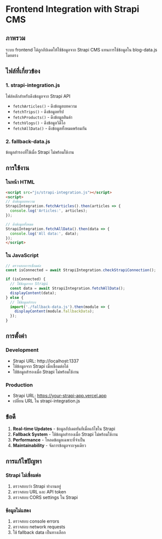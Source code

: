 # Frontend Integration with Strapi CMS

## ภาพรวม

ระบบ frontend ได้ถูกอัปเดตให้ใช้ข้อมูลจาก Strapi CMS แทนการใช้ข้อมูลใน blog-data.js โดยตรง

## ไฟล์ที่เกี่ยวข้อง

### 1. strapi-integration.js
ไฟล์หลักสำหรับดึงข้อมูลจาก Strapi API
- `fetchArticles()` - ดึงข้อมูลบทความ
- `fetchTrips()` - ดึงข้อมูลทริป
- `fetchProducts()` - ดึงข้อมูลสินค้า
- `fetchVlogs()` - ดึงข้อมูลวิดีโอ
- `fetchAllData()` - ดึงข้อมูลทั้งหมดพร้อมกัน

### 2. fallback-data.js
ข้อมูลสำรองที่ใช้เมื่อ Strapi ไม่พร้อมใช้งาน

## การใช้งาน

### ในหน้า HTML
```html
<script src="js/strapi-integration.js"></script>
<script>
// ดึงข้อมูลบทความ
StrapiIntegration.fetchArticles().then(articles => {
  console.log('Articles:', articles);
});

// ดึงข้อมูลทั้งหมด
StrapiIntegration.fetchAllData().then(data => {
  console.log('All data:', data);
});
</script>
```

### ใน JavaScript
```javascript
// ตรวจสอบการเชื่อมต่อ
const isConnected = await StrapiIntegration.checkStrapiConnection();

if (isConnected) {
  // ใช้ข้อมูลจาก Strapi
  const data = await StrapiIntegration.fetchAllData();
  displayContent(data);
} else {
  // ใช้ข้อมูลสำรอง
  import('./fallback-data.js').then(module => {
    displayContent(module.fallbackData);
  });
}
```

## การตั้งค่า

### Development
- Strapi URL: http://localhost:1337
- ใช้ข้อมูลจาก Strapi เมื่อเชื่อมต่อได้
- ใช้ข้อมูลสำรองเมื่อ Strapi ไม่พร้อมใช้งาน

### Production
- Strapi URL: https://your-strapi-app.vercel.app
- เปลี่ยน URL ใน strapi-integration.js

## ข้อดี

1. **Real-time Updates** - ข้อมูลอัปเดตทันทีเมื่อแก้ไขใน Strapi
2. **Fallback System** - ใช้ข้อมูลสำรองเมื่อ Strapi ไม่พร้อมใช้งาน
3. **Performance** - โหลดข้อมูลเฉพาะที่จำเป็น
4. **Maintainability** - จัดการข้อมูลจากจุดเดียว

## การแก้ไขปัญหา

### Strapi ไม่เชื่อมต่อ
1. ตรวจสอบว่า Strapi ทำงานอยู่
2. ตรวจสอบ URL และ API token
3. ตรวจสอบ CORS settings ใน Strapi

### ข้อมูลไม่แสดง
1. ตรวจสอบ console errors
2. ตรวจสอบ network requests
3. ใช้ fallback data เป็นทางเลือก
